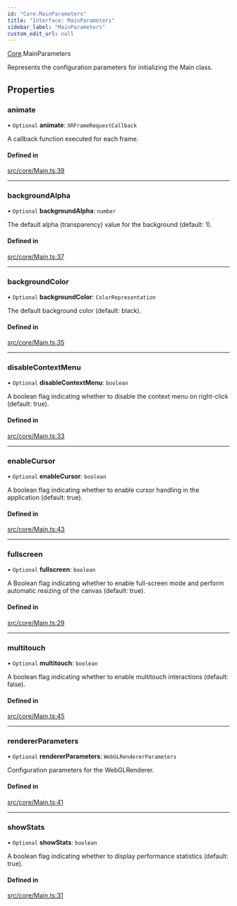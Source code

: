 ```yaml
---
id: "Core.MainParameters"
title: "Interface: MainParameters"
sidebar_label: "MainParameters"
custom_edit_url: null
---
```


[Core](../namespaces/Core.md).MainParameters

Represents the configuration parameters for initializing the Main class.

## Properties

### animate

• `Optional` **animate**: `XRFrameRequestCallback`

A callback function executed for each frame.

#### Defined in

[src/core/Main.ts:39](https://github.com/agargaro/three.ez/blob/3bc2c12/src/core/Main.ts#L39)

___

### backgroundAlpha

• `Optional` **backgroundAlpha**: `number`

The default alpha (transparency) value for the background (default: 1).

#### Defined in

[src/core/Main.ts:37](https://github.com/agargaro/three.ez/blob/3bc2c12/src/core/Main.ts#L37)

___

### backgroundColor

• `Optional` **backgroundColor**: `ColorRepresentation`

The default background color (default: black).

#### Defined in

[src/core/Main.ts:35](https://github.com/agargaro/three.ez/blob/3bc2c12/src/core/Main.ts#L35)

___

### disableContextMenu

• `Optional` **disableContextMenu**: `boolean`

A boolean flag indicating whether to disable the context menu on right-click (default: true).

#### Defined in

[src/core/Main.ts:33](https://github.com/agargaro/three.ez/blob/3bc2c12/src/core/Main.ts#L33)

___

### enableCursor

• `Optional` **enableCursor**: `boolean`

A boolean flag indicating whether to enable cursor handling in the application (default: true).

#### Defined in

[src/core/Main.ts:43](https://github.com/agargaro/three.ez/blob/3bc2c12/src/core/Main.ts#L43)

___

### fullscreen

• `Optional` **fullscreen**: `boolean`

A Boolean flag indicating whether to enable full-screen mode and perform automatic resizing of the canvas (default: true).

#### Defined in

[src/core/Main.ts:29](https://github.com/agargaro/three.ez/blob/3bc2c12/src/core/Main.ts#L29)

___

### multitouch

• `Optional` **multitouch**: `boolean`

A boolean flag indicating whether to enable multitouch interactions (default: false).

#### Defined in

[src/core/Main.ts:45](https://github.com/agargaro/three.ez/blob/3bc2c12/src/core/Main.ts#L45)

___

### rendererParameters

• `Optional` **rendererParameters**: `WebGLRendererParameters`

Configuration parameters for the WebGLRenderer.

#### Defined in

[src/core/Main.ts:41](https://github.com/agargaro/three.ez/blob/3bc2c12/src/core/Main.ts#L41)

___

### showStats

• `Optional` **showStats**: `boolean`

A boolean flag indicating whether to display performance statistics (default: true).

#### Defined in

[src/core/Main.ts:31](https://github.com/agargaro/three.ez/blob/3bc2c12/src/core/Main.ts#L31)
